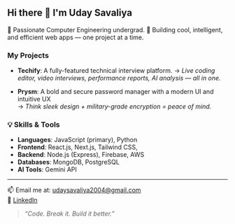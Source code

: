 ## Hi there 👋 I'm Uday Savaliya

🚀 Passionate Computer Engineering undergrad.
🧠 Building cool, intelligent, and efficient web apps — one project at a time.

### My Projects

- **Techify**: A fully-featured technical interview platform. 
  → *Live coding editor, video interviews, performance reports, AI analysis — all in one.*

- **Prysm**: A bold and secure password manager with a modern UI and intuitive UX  
  → *Think sleek design + military-grade encryption = peace of mind.*

### 💡 Skills & Tools

- **Languages**: JavaScript (primary), Python  
- **Frontend**: React.js, Next.js, Tailwind CSS, 
- **Backend**: Node.js (Express), Firebase, AWS  
- **Databases**: MongoDB, PostgreSQL 
- **AI Tools**: Gemini API

---

📫 Email me at: [udaysavaliya2004@gmail.com](mailto:udaysavaliya2004@gmail.com)  
🔗 [LinkedIn](https://linkedin.com/in/uday-savaliya-b30bb7286)

> *“Code. Break it. Build it better.”*

<!-- Check out pinned projects for live demos and source code! -->
